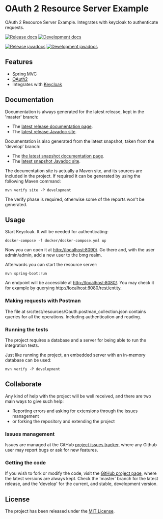 # OAuth 2 Resource Server Example

OAuth 2 Resource Server Example. Integrates with keycloak to authenticate requests.

[![Release docs](https://img.shields.io/badge/docs-release-blue.svg)][site-release]
[![Development docs](https://img.shields.io/badge/docs-develop-blue.svg)][site-develop]

[![Release javadocs](https://img.shields.io/badge/javadocs-release-blue.svg)][javadoc-release]
[![Development javadocs](https://img.shields.io/badge/javadocs-develop-blue.svg)][javadoc-develop]

## Features

- [Spring MVC](https://spring.io/)
- [OAuth2](https://oauth.net/2/)
- Integrates with [Keycloak](https://www.keycloak.org/)

## Documentation

Documentation is always generated for the latest release, kept in the 'master' branch:

- The [latest release documentation page][site-release].
- The [latest release Javadoc site][javadoc-release].

Documentation is also generated from the latest snapshot, taken from the 'develop' branch:

- The [the latest snapshot documentation page][site-develop].
- The [latest snapshot Javadoc site][javadoc-develop].

The documentation site is actually a Maven site, and its sources are included in the project. If required it can be generated by using the following Maven command:

```
mvn verify site -P development
```

The verify phase is required, otherwise some of the reports won't be generated.

## Usage

Start Keycloak. It will be needed for authenticating:

```
docker-compose -f docker/docker-compose.yml up
```

Now you can open it at [http://localhost:8090/](http://localhost:8090/). Go there and, with the user admin/admin, add a new user to the bmg realm.

Afterwards you can start the resource server:

```
mvn spring-boot:run
```

An endpoint will be accessible at [http://localhost:8080/](http://localhost:8080/). You may check it for example by querying [http://localhost:8080/rest/entity](http://localhost:8080/rest/entity).

### Making requests with Postman

The file at src/test/resources/Oauth.postman_collection.json contains queries for all the operations. Including authentication and reading.

### Running the tests

The project requires a database and a server for being able to run the integration tests.

Just like running the project, an embedded server with an in-memory database can be used:

```
mvn verify -P development
```

## Collaborate

Any kind of help with the project will be well received, and there are two main ways to give such help:

- Reporting errors and asking for extensions through the issues management
- or forking the repository and extending the project

### Issues management

Issues are managed at the GitHub [project issues tracker][issues], where any Github user may report bugs or ask for new features.

### Getting the code

If you wish to fork or modify the code, visit the [GitHub project page][scm], where the latest versions are always kept. Check the 'master' branch for the latest release, and the 'develop' for the current, and stable, development version.

## License

The project has been released under the [MIT License][license].

[issues]: https://github.com/bernardo-mg/oauth-resource-server-example/issues
[javadoc-develop]: https://docs.bernardomg.com/development/maven/oauth-resource-server-example/apidocs
[javadoc-release]: https://docs.bernardomg.com/maven/oauth-resource-server-example/apidocs
[license]: https://www.opensource.org/licenses/mit-license.php
[scm]: https://github.com/bernardo-mg/oauth-resource-server-example
[site-develop]: https://docs.bernardomg.com/development/maven/oauth-resource-server-example
[site-release]: https://docs.bernardomg.com/maven/oauth-resource-server-example
